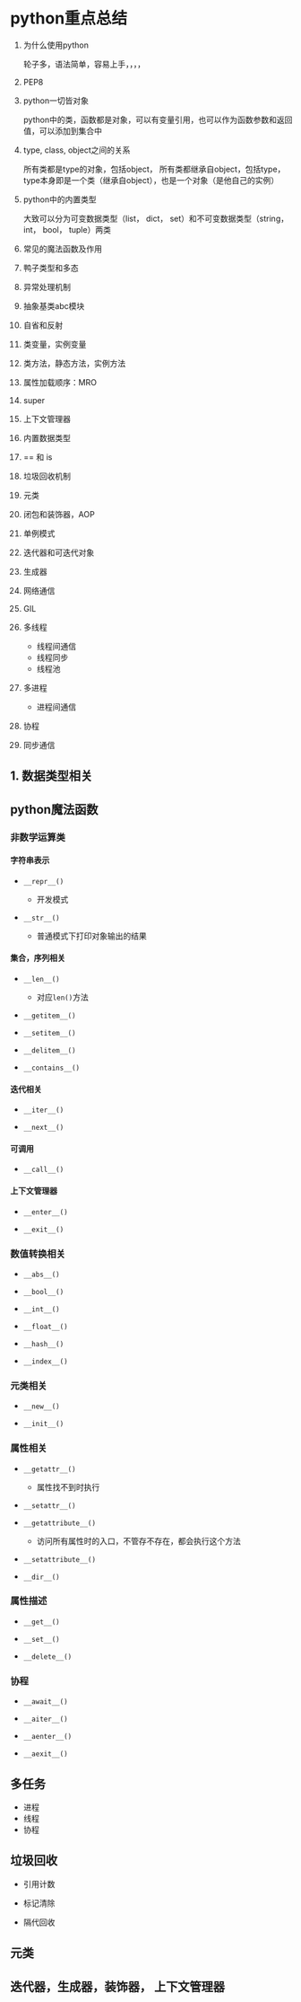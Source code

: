 # python重点总结

1. 为什么使用python

   轮子多，语法简单，容易上手，，，，

2. PEP8

3. python一切皆对象

   python中的类，函数都是对象，可以有变量引用，也可以作为函数参数和返回值，可以添加到集合中

4. type, class, object之间的关系

   所有类都是type的对象，包括object， 所有类都继承自object，包括type，type本身即是一个类（继承自object），也是一个对象（是他自己的实例）

5. python中的内置类型

   大致可以分为可变数据类型（list， dict， set）和不可变数据类型（string， int， bool， tuple）两类

6. 常见的魔法函数及作用

7. 鸭子类型和多态

8. 异常处理机制

9. 抽象基类abc模块

10. 自省和反射

11. 类变量，实例变量

12. 类方法，静态方法，实例方法

13. 属性加载顺序：MRO

14. super

15. 上下文管理器

16. 内置数据类型

17. == 和 is

18. 垃圾回收机制

19. 元类

20. 闭包和装饰器，AOP

21. 单例模式

22. 迭代器和可迭代对象

23. 生成器

24. 网络通信

25. GIL

26. 多线程

    * 线程间通信
    * 线程同步
    * 线程池

27. 多进程

    * 进程间通信

28. 协程

29. 同步通信

## 1. 数据类型相关

## python魔法函数

### 非数学运算类

#### 字符串表示

* ```
  __repr__()
  ```

  * 开发模式

* ```
  __str__()
  ```

  * 普通模式下打印对象输出的结果

#### 集合，序列相关

* ```
  __len__()
  ```

  * 对应`len()`方法

* ```
  __getitem__()
  ```

* ```
  __setitem__()
  ```

* ```
  __delitem__()
  ```

* ```
  __contains__()
  ```



#### 迭代相关

* ```
  __iter__()
  ```

* ```
  __next__()
  ```

#### 可调用

* ```
  __call__()
  ```

#### 上下文管理器

* ```
  __enter__()
  ```

* ```
  __exit__()
  ```

### 数值转换相关

* ```
  __abs__()
  ```

* ```
  __bool__()
  ```

* ```
  __int__()
  ```

* ```
  __float__()
  ```

* ```
  __hash__()
  ```

* ```
  __index__()
  ```

### 元类相关

* ```
  __new__()
  ```

* ```
  __init__()
  ```

### 属性相关

* ```
  __getattr__()
  ```

  * 属性找不到时执行

* ```
  __setattr__()
  ```

* ```
  __getattribute__()
  ```

  * 访问所有属性时的入口，不管存不存在，都会执行这个方法

* ```
  __setattribute__()
  ```

* ```
  __dir__()
  ```

### 属性描述

* ```
  __get__()
  ```

* ```
  __set__()
  ```

* ```
  __delete__()
  ```

### 协程

* ```
  __await__()
  ```

* ```
  __aiter__()
  ```

* ```
  __aenter__()
  ```

* ```
  __aexit__()
  ```



## 多任务

* 进程
* 线程
* 协程

## 垃圾回收

* 引用计数

* 标记清除
* 隔代回收

## 元类



## 迭代器，生成器，装饰器， 上下文管理器



## 



